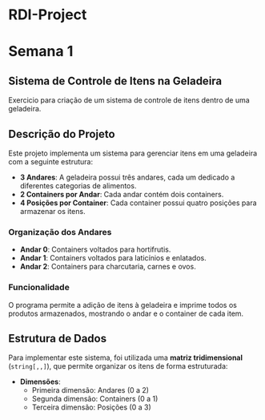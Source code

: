 # RDI-Project

# Semana 1 
## Sistema de Controle de Itens na Geladeira

Exercicio para criação de um sistema de controle de itens dentro de uma geladeira.

## Descrição do Projeto

Este projeto implementa um sistema para gerenciar itens em uma geladeira com a seguinte estrutura:

- **3 Andares**: A geladeira possui três andares, cada um dedicado a diferentes categorias de alimentos.
- **2 Containers por Andar**: Cada andar contém dois containers.
- **4 Posições por Container**: Cada container possui quatro posições para armazenar os itens.

### Organização dos Andares

- **Andar 0**: Containers voltados para hortifrutis.
- **Andar 1**: Containers voltados para laticínios e enlatados.
- **Andar 2**: Containers para charcutaria, carnes e ovos.

### Funcionalidade

O programa permite a adição de itens à geladeira e imprime todos os produtos armazenados, mostrando o andar e o container de cada item.

## Estrutura de Dados

Para implementar este sistema, foi utilizada uma **matriz tridimensional** (`string[,,]`), que permite organizar os itens de forma estruturada:

- **Dimensões**:
  - Primeira dimensão: Andares (0 a 2)
  - Segunda dimensão: Containers (0 a 1)
  - Terceira dimensão: Posições (0 a 3)
